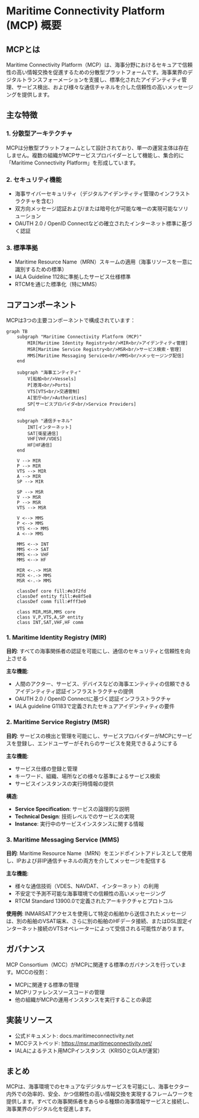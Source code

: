 # Maritime Connectivity Platform (MCP) 概要

## MCPとは

Maritime Connectivity Platform（MCP）は、海事分野におけるセキュアで信頼性の高い情報交換を促進するための分散型プラットフォームです。海事業界のデジタルトランスフォーメーションを支援し、標準化されたアイデンティティ管理、サービス検出、および様々な通信チャネルを介した信頼性の高いメッセージングを提供します。

## 主な特徴

### 1. 分散型アーキテクチャ
MCPは分散型プラットフォームとして設計されており、単一の運営主体は存在しません。複数の組織がMCPサービスプロバイダーとして機能し、集合的に「Maritime Connectivity Platform」を形成しています。

### 2. セキュリティ機能
- 海事サイバーセキュリティ（デジタルアイデンティティ管理のインフラストラクチャを含む）
- 双方向メッセージ認証および/または暗号化が可能な唯一の実現可能なソリューション
- OAUTH 2.0 / OpenID Connectなどの確立されたインターネット標準に基づく認証

### 3. 標準準拠
- Maritime Resource Name（MRN）スキームの適用（海事リソースを一意に識別するための標準）
- IALA Guideline 1128に準拠したサービス仕様標準
- RTCMを通じた標準化（特にMMS）

## コアコンポーネント

MCPは3つの主要コンポーネントで構成されています：

```mermaid
graph TB
    subgraph "Maritime Connectivity Platform (MCP)"
        MIR[Maritime Identity Registry<br/>MIR<br/>アイデンティティ管理]
        MSR[Maritime Service Registry<br/>MSR<br/>サービス検索・管理]
        MMS[Maritime Messaging Service<br/>MMS<br/>メッセージング配信]
    end
    
    subgraph "海事エンティティ"
        V[船舶<br/>Vessels]
        P[港湾<br/>Ports]
        VTS[VTS<br/>交通管制]
        A[官庁<br/>Authorities]
        SP[サービスプロバイダ<br/>Service Providers]
    end
    
    subgraph "通信チャネル"
        INT[インターネット]
        SAT[衛星通信]
        VHF[VHF/VDES]
        HF[HF通信]
    end
    
    V --> MIR
    P --> MIR
    VTS --> MIR
    A --> MIR
    SP --> MIR
    
    SP --> MSR
    V --> MSR
    P --> MSR
    VTS --> MSR
    
    V <--> MMS
    P <--> MMS
    VTS <--> MMS
    A <--> MMS
    
    MMS <--> INT
    MMS <--> SAT
    MMS <--> VHF
    MMS <--> HF
    
    MIR <-.-> MSR
    MIR <-.-> MMS
    MSR <-.-> MMS
    
    classDef core fill:#e3f2fd
    classDef entity fill:#e8f5e8
    classDef comm fill:#fff3e0
    
    class MIR,MSR,MMS core
    class V,P,VTS,A,SP entity
    class INT,SAT,VHF,HF comm
```

### 1. Maritime Identity Registry (MIR)
**目的**: すべての海事関係者の認証を可能にし、通信のセキュリティと信頼性を向上させる

**主な機能**:
- 人間のアクター、サービス、デバイスなどの海事エンティティの信頼できるアイデンティティ認証インフラストラクチャの提供
- OAUTH 2.0 / OpenID Connectに基づく認証インフラストラクチャ
- IALA guideline G1183で定義されたセキュアアイデンティティの要件

### 2. Maritime Service Registry (MSR)
**目的**: サービスの検出と管理を可能にし、サービスプロバイダーがMCPにサービスを登録し、エンドユーザーがそれらのサービスを発見できるようにする

**主な機能**:
- サービス仕様の登録と管理
- キーワード、組織、場所などの様々な基準によるサービス検索
- サービスインスタンスの実行時情報の提供

**構造**:
- **Service Specification**: サービスの論理的な説明
- **Technical Design**: 技術レベルでのサービスの実現
- **Instance**: 実行中のサービスインスタンスに関する情報

### 3. Maritime Messaging Service (MMS)
**目的**: Maritime Resource Name（MRN）をエンドポイントアドレスとして使用し、IPおよび非IP通信チャネルの両方を介してメッセージを配信する

**主な機能**:
- 様々な通信技術（VDES、NAVDAT、インターネット）の利用
- 不安定で予測不可能な海事環境での信頼性の高いメッセージング
- RTCM Standard 13900.0で定義されたアーキテクチャとプロトコル

**使用例**:
INMARSATアクセスを使用して特定の船舶から送信されたメッセージは、別の船舶のVSAT端末、さらに別の船舶のHFデータ接続、またはDSL固定インターネット接続のVTSオペレーターによって受信される可能性があります。

## ガバナンス

MCP Consortium（MCC）がMCPに関連する標準のガバナンスを行っています。MCCの役割：
- MCPに関連する標準の管理
- MCPリファレンスソースコードの管理
- 他の組織がMCPの運用インスタンスを実行することの承認

## 実装リソース

- 公式ドキュメント: docs.maritimeconnectivity.net
- MCCテストベッド: https://msr.maritimeconnectivity.net/
- IALAによるテスト用MCPインスタンス（KRISOとGLAが運営）

## まとめ

MCPは、海事環境でのセキュアなデジタルサービスを可能にし、海事セクター内外での効率的、安全、かつ信頼性の高い情報交換を実現するフレームワークを提供します。すべての海事関係者をあらゆる種類の海事情報サービスと接続し、海事業界のデジタル化を促進します。